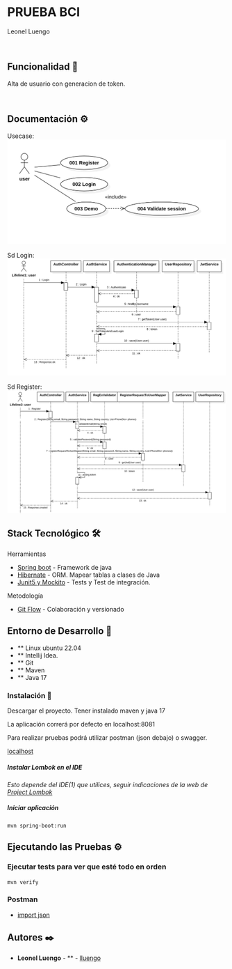 # PRUEBA BCI
Leonel Luengo

&nbsp;

## Funcionalidad 📄

Alta de usuario con generacion de token.

&nbsp;

## Documentación ⚙️

Usecase:
![alt text](documentation/usecase.png)

Sd Login:
![alt text](documentation/loginsd.png)

Sd Register:
![alt text](documentation/registersd.png)


## Stack Tecnológico 🛠️

Herramientas
* [Spring boot](https://spring.io/projects/spring-boot) - Framework de java
* [Hibernate](https://hibernate.org/) - ORM. Mapear tablas a clases de Java
* [Junit5 y Mockito]() - Tests y Test de integración.

Metodología
* [Git Flow](https://www.atlassian.com/git/tutorials/comparing-workflows/gitflow-workflow) - Colaboración y versionado

## Entorno de Desarrollo 🚀

* ** Linux ubuntu 22.04
* ** Intellij Idea.
* ** Git
* ** Maven
* ** Java 17

### Instalación 🔧

Descargar el proyecto.
Tener instalado maven y java 17

La aplicación correrá por defecto en localhost:8081

Para realizar pruebas podrá utilizar postman (json debajo) o swagger.

[localhost](http://localhost:8081/swagger-ui.html)

##### Instalar Lombok en el IDE

_Esto depende del IDE(1) que utilices, seguir indicaciones de la web de [Project Lombok](https://projectlombok.org/)_

##### Iniciar aplicación

    mvn spring-boot:run

## Ejecutando las Pruebas ⚙️
     
### Ejecutar tests para ver que esté todo en orden

    mvn verify

### Postman
    
* [import json](documentation/bci-postman.json)

## Autores ✒️

* **Leonel Luengo** - ** - [lluengo](https://github.com/lluengo/bci-2024)
&nbsp;
